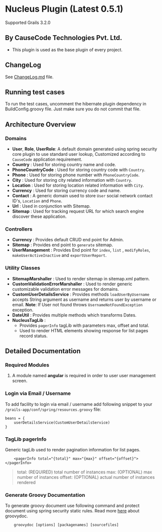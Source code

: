# Nucleus Plugin (Latest 0.5.1)
Supported Grails 3.2.0

## By CauseCode Technologies Pvt. Ltd.

* This plugin is used as the base plugin of every project.

## ChangeLog

See [ChangeLog.md](https://bitbucket.org/causecode/nucleus/src/d9be8242b8cc37260eac82ea157d1eebe49b71be/ChangeLog.md?at=master) file.

## Running test cases

To run the test cases, uncomment the hibernate plugin dependency in BuildConfig.groovy file. Just make sure you do
not commit that file.

## Architecture Overview

### Domains

- **User**, **Role**, **UserRole**:
A default domain generated using spring security core plugin to use standard user lookup, Customized according to 
`CauseCode` application requirement.
- **Country** : 
Used for storing country name and code.
- **PhoneCountryCode** : 
Used for storing country code with `Country`.
- **Phone** : 
Used for storing phone number with `PhoneCountryCode`.
- **City** : 
Used for storing city related information with `Country`.
- **Location** : 
Used for storing location related information with `City`.
- **Currency** : 
Used for storing currency code and name.
- **Contact** : 
A generic domain used to store `User` social network contact ID's, `Location` and `Phone`.
- **Url** : 
Used in conjunction with Sitemap.
- **Sitemap** : 
Used for tracking request URL for which search engine discover these application.

### Controllers

- **Currency** : 
Provides default CRUD end point for Admin.
- **Sitemap** : 
Provides end point to `generate` sitemap.
- **UserManagement** : 
Provides End point for `index`, `list` , `modifyRoles`, `makeUserActiveInactive` and `exportUserReport`.

### Utility Classes

- **SitemapMarshaller** : 
Used to render sitemap in sitemap.xml pattern.
- **CustomValidationErrorMarshaller** : 
Used to render generic customizable validation error messages for domains.
- **CustomUserDetailsService** : 
Provides methods `loadUserByUsername` accepts String argument as username and returns user by username or email.
**Note**: If User not found throws `UsernameNotFoundException` exception.
- **DateUtil** : 
Provides multiple methods which transforms Dates.
- **NucleusTagLib** : 
    - Provides `pagerInfo` tagLib with parameters max, offset and total.
    - Used to render HTML elements showing response for list pages record status.

## Detailed Documentation

### Required Modules

1. A module named **angular** is required in order to user user management screen.

### Login via Email / Username

To add facility to login via email / username add following snippet to your `/grails-app/conf/spring/resources.groovy` file:

```
beans = {
    userDetailsService(CustomUserDetailsService)
}
```

### TagLib pagerInfo 
Generic tagLib used to render pagination information for list pages.

```
    <pagerInfo total="{total}" max="{max}" offset="{offset}"></pagerInfo>
```
> total: (REQUIRED) total number of instances
> max: (OPTIONAL) max number of instances
> offset: (OPTIONAL) actual number of instances rendered

### Generate Groovy Documentation
To generate groovy document use following command and protect document using spring security static rules. Read more [here](http://www.gradle.org/docs/current/dsl/org.gradle.api.tasks.javadoc.Groovydoc.html) about groovydoc.
```
    groovydoc [options] [packagenames] [sourcefiles]
```
